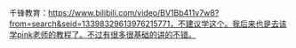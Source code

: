 千锋教育：https://www.bilibili.com/video/BV1Bb411v7w8?from=search&seid=13398329613976215771，不建议学这个。我后来也是去该学pink老师的教程了。不过有很多很基础的讲的不错。